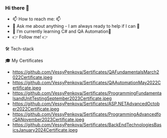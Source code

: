 ### Hi there 👋

- 📫 How to reach me: 📫 
- 💬 Ask me about anything - I am always ready to help if I can 💯
- 🌱  I’m currently learning C# and QA Automation🌱
- 👉 Follow me! 👉

🛠 Tech-stack

🎓 My Certificates
- https://github.com/VessyPenkova/Sertificates/QAFundamentalsMarch2022Certificate.jpeg
- https://github.com/VessyPenkova/Sertificates/QAAutomationMay2022Certificate.jpeg
- https://github.com/VessyPenkova/Sertificates/ProgrammingFundamentalsandUnitTestingSeptember2023Certificate.jpeg
- https://github.com/VessyPenkova/Sertificates/ASP.NETAdvancedOctober2022Certificate.jpeg
- https://github.com/VessyPenkova/Sertificates/ProgrammingAdvancedforQANovember2023Certificate.jpeg
- https://github.com/VessyPenkova/Sertificates/BackEndTechnologiesBasicsJanuary2024Certificate.jpeg
